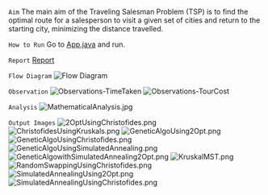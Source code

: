 `Aim`
The main aim of the Traveling Salesman Problem (TSP) is to find the optimal route for a salesperson to visit a given set of cities and return to the starting city, minimizing the distance travelled.

`How to Run`
Go to [App.java](src/main/java/com/project/App.java) and run.

`Report`
[Report](documentation/INFO%206205%20Spring%202023%20PSA%20Latex_Paper.pdf)

`Flow Diagram`
![Flow Diagram](Analysis/Flowchart.jpg)

`Observation`
![Observations-TimeTaken](Analysis/TimeTaken.png)
![Observations-TourCost](Analysis/TourCost.png)

`Analysis`
![MathematicalAnalysis.jpg](Output%2FMathematicalAnalysis.jpg)

`Output Images`
![2OptUsingChristofides.png](Output%2F2OptUsingChristofides.png)
![ChristofidesUsingKruskals.png](Output%2FChristofidesUsingKruskals.png)
![GeneticAlgoUsing2Opt.png](Output%2FGeneticAlgoUsing2Opt.png)
![GeneticAlgoUsingChristofides.png](Output%2FGeneticAlgoUsingChristofides.png)
![GeneticAlgoUsingSimulatedAnnealing.png](Output%2FGeneticAlgoUsingSimulatedAnnealing.png)
![GeneticAlgowithSimulatedAnnealing2Opt.png](Output%2FGeneticAlgowithSimulatedAnnealing2Opt.png)
![KruskalMST.png](Output%2FKruskalMST.png)
![RandomSwappingUsingChristofides.png](Output%2FRandomSwappingUsingChristofides.png)
![SimulatedAnnealingUsing2Opt.png](Output%2FSimulatedAnnealingUsing2Opt.png)
![SimulatedAnnealingUsingChristofides.png](Output%2FSimulatedAnnealingUsingChristofides.png)